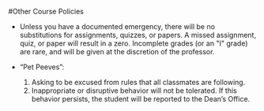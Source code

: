 #Other Course Policies

- Unless you have a documented emergency, there will be no substitutions for assignments, quizzes, or papers. A missed assignment, quiz, or paper will result in a zero. Incomplete grades (or an "I" grade) are rare, and will be given at the discretion of the professor. 

- “Pet Peeves”:

    1. Asking to be excused from rules that all classmates are following.
    2. Inappropriate or disruptive behavior will not be tolerated.  If this behavior persists, the student will be reported to the Dean’s Office.  
